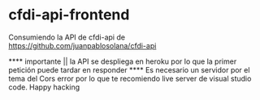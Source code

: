 # cfdi-api-frontend
Consumiendo la API de cfdi-api de https://github.com/juanpablosolana/cfdi-api

**** importante || la API se despliega en heroku por lo que la primer petición puede tardar en responder ****
Es necesario un servidor por el tema del Cors error por lo que te recomiendo live server de visual studio code.
Happy hacking
